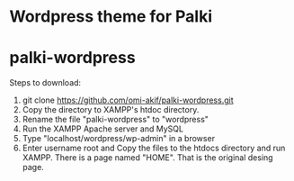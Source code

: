 # Wordpress theme for Palki
# palki-wordpress

Steps to download:
1. git clone https://github.com/omi-akif/palki-wordpress.git
2. Copy the directory to XAMPP's htdoc directory.
2. Rename the file "palki-wordpress" to "wordpress"
3. Run the XAMPP Apache server and MySQL
4. Type "localhost/wordpress/wp-admin" in a browser
5. Enter username root and 
Copy the files to the htdocs directory and run XAMPP. There is a page named "HOME". That is the original desing page. 
